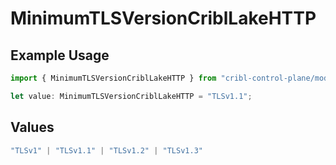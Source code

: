 # MinimumTLSVersionCriblLakeHTTP

## Example Usage

```typescript
import { MinimumTLSVersionCriblLakeHTTP } from "cribl-control-plane/models/operations";

let value: MinimumTLSVersionCriblLakeHTTP = "TLSv1.1";
```

## Values

```typescript
"TLSv1" | "TLSv1.1" | "TLSv1.2" | "TLSv1.3"
```